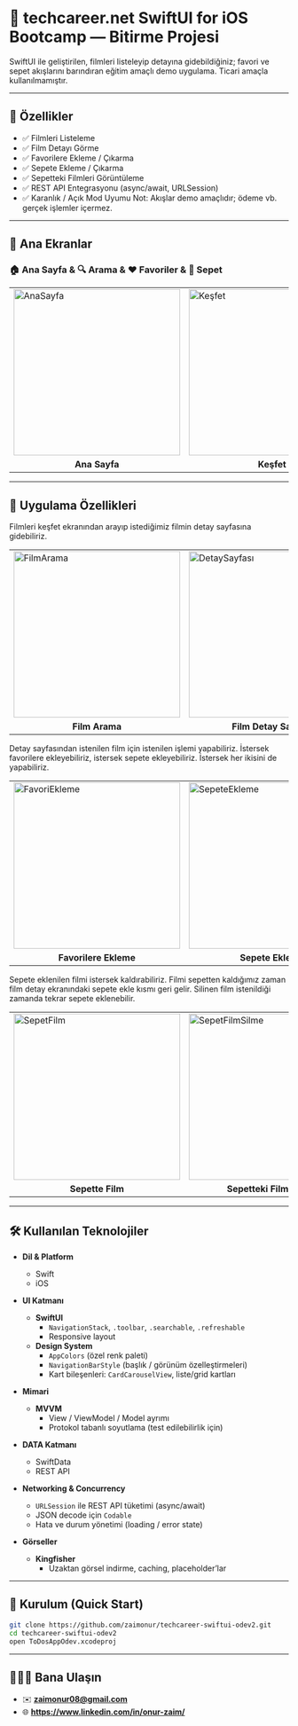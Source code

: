 # 📱 techcareer.net SwiftUI for iOS Bootcamp — Bitirme Projesi
SwiftUI ile geliştirilen, filmleri listeleyip detayına gidebildiğiniz; favori ve sepet akışlarını barındıran eğitim amaçlı demo uygulama. Ticari amaçla kullanılmamıştır.

---

## 🎯 Özellikler
- ✅ Filmleri Listeleme
- ✅ Film Detayı Görme
- ✅ Favorilere Ekleme / Çıkarma
- ✅ Sepete Ekleme / Çıkarma
- ✅ Sepetteki Filmleri Görüntüleme
- ✅ REST API Entegrasyonu (async/await, URLSession)
- ✅ Karanlık / Açık Mod Uyumu
Not: Akışlar demo amaçlıdır; ödeme vb. gerçek işlemler içermez.
---

## 🧩 Ana Ekranlar

### 🏠 Ana Sayfa & 🔍 Arama & ❤️ Favoriler & 🛒 Sepet

<div align="center">
<table>
  <tr>
    <td>
      <img src="https://github.com/user-attachments/assets/f39e3b36-affa-471d-bf51-41424005c30b" width="300" alt="AnaSayfa">
    </td>
    <td>
      <img src="https://github.com/user-attachments/assets/40badc72-2eec-4e49-b1ab-629b62c0d4d9" width="300" alt="Keşfet">
    </td>
    <td>
      <img src="https://github.com/user-attachments/assets/ac931b91-db6d-40a1-a801-de5009c15835" width="300" alt="Favoriler">
    </td>
    <td>
      <img src="https://github.com/user-attachments/assets/9b5c529a-9e01-4dd1-bc9a-2c67a665e7ee" width="300" alt="Sepet">
    </td>
  </tr>
  <tr>
    <td align="center"><b>Ana Sayfa</b></td>
    <td align="center"><b>Keşfet</b></td>
    <td align="center"><b>Favoriler</b></td>
    <td align="center"><b>Sepet</b></td>
  </tr>
</table>
</div>

---

## 🧩 Uygulama Özellikleri

Filmleri keşfet ekranından arayıp istediğimiz filmin detay sayfasına gidebiliriz.

<div align="center">
<table>
  <tr>
    <td>
      <img src="https://github.com/user-attachments/assets/7eb71c5e-8157-41ca-9ca7-49e6a770218a" width="300" alt="FilmArama">
    </td>
    <td>
      <img src="https://github.com/user-attachments/assets/a645ec2e-9fd0-4185-be1a-ad6c286fd601" width="300" alt="DetaySayfası">
    </td>
  </tr>
  <tr>
    <td align="center"><b>Film Arama</b></td>
    <td align="center"><b>Film Detay Sayfası</b></td>
  </tr>
</table>
</div>

Detay sayfasından istenilen film için istenilen işlemi yapabiliriz. İstersek favorilere ekleyebiliriz, istersek sepete ekleyebiliriz. İstersek her ikisini de yapabiliriz.

<div align="center">
<table>
  <tr>
    <td>
      <img src="https://github.com/user-attachments/assets/9c0358e2-7500-4609-820f-47d728408b5c" width="300" alt="FavoriEkleme">
    </td>
    <td>
      <img src="https://github.com/user-attachments/assets/9e444b63-8e05-4eb1-9b56-04ef4ee84289" width="300" alt="SepeteEkleme">
    </td>
  </tr>
  <tr>
    <td align="center"><b>Favorilere Ekleme</b></td>
    <td align="center"><b>Sepete Ekleme</b></td>
  </tr>
</table>
</div>

Sepete eklenilen filmi istersek kaldırabiliriz. Filmi sepetten kaldığımız zaman film detay ekranındaki sepete ekle kısmı geri gelir. Silinen film istenildiği zamanda tekrar sepete eklenebilir.

<div align="center">
<table>
  <tr>
    <td>
      <img width="300" alt="SepetFilm" src="https://github.com/user-attachments/assets/c6cf93ef-9643-4b63-a9dd-25cae3332129" />
    </td>
    <td>
      <img width="300" alt="SepetFilmSilme" src="https://github.com/user-attachments/assets/8f0e9f68-b287-49c2-a278-c3f9ad80d1e6" />
    </td>
    <td>
      <img width="300" alt="SepetBoş" src="https://github.com/user-attachments/assets/4f269d5a-13b0-4307-80a2-1a0bf74e5248" />
    </td>
    <td>
      <img width="300" alt="FilmDetay2" src="https://github.com/user-attachments/assets/bec72e41-e0b5-4d5f-aa53-6b0f97997e16" />
    </td>
  </tr>
  <tr>
    <td align="center"><b>Sepette Film</b></td>
    <td align="center"><b>Sepetteki Filmi Silme</b></td>
    <td align="center"><b>Sepet Boş</b></td>
    <td align="center"><b>Detay Sayfasına Yeniden Bakış</b></td>
  </tr>
</table>
</div>

---

## 🛠️ Kullanılan Teknolojiler

- **Dil & Platform**
  - Swift
  - iOS

- **UI Katmanı**
  - **SwiftUI**
    - `NavigationStack`, `.toolbar`, `.searchable`, `.refreshable`
    - Responsive layout
  - **Design System**
    - `AppColors` (özel renk paleti)
    - `NavigationBarStyle` (başlık / görünüm özelleştirmeleri)
    - Kart bileşenleri: `CardCarouselView`, liste/grid kartları

- **Mimari**
  - **MVVM**
    - View / ViewModel / Model ayrımı
    - Protokol tabanlı soyutlama (test edilebilirlik için)

- **DATA Katmanı**
  - SwiftData
  - REST API

- **Networking & Concurrency**
  - `URLSession` ile REST API tüketimi (async/await)
  - JSON decode için `Codable`
  - Hata ve durum yönetimi (loading / error state)

- **Görseller**
  - **Kingfisher**
    - Uzaktan görsel indirme, caching, place­holder’lar

---

## 🚀 Kurulum (Quick Start)
```bash
git clone https://github.com/zaimonur/techcareer-swiftui-odev2.git
cd techcareer-swiftui-odev2
open ToDosAppOdev.xcodeproj
```
---

## 👨🏻‍💻 Bana Ulaşın
- ✉️ **zaimonur08@gmail.com**
- 🌐 **https://www.linkedin.com/in/onur-zaim/**
